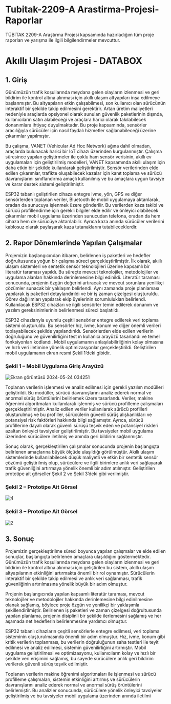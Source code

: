 # Tubitak-2209-A Arastirma-Projesi-Raporlar
TÜBİTAK 2209-A Araştırma Projesi kapsamında hazırladığım tüm proje raporları ve yarışma ile ilgili bilgilendirmeler mevcuttur.

# Akıllı Ulaşım Projesi - DATABOX

## 1. Giriş 

Günümüzün trafik koşullarında meydana gelen olayların izlenmesi ve geri bildirim ile kontrol altına alınması için akıllı ulaşım altyapıları inşa edilmeye başlanmıştır. Bu altyapıların etkin çalışabilmesi, son kullanıcı olan sürücünün interaktif bir şekilde takip edilmesini gerektirir. Artan üretim maliyetleri nedeniyle araçlarda opsiyonel olarak sunulan güvenlik paketlerinin dışında, kullanıcıların satın alabileceği ve araçlara harici olarak takılabilecek donanımlara ihtiyaç duyulmaktadır. Bu proje kapsamında, sensörler aracılığıyla sürücüler için nasıl faydalı hizmetler sağlanabileceği üzerine çıkarımlar yapılmıştır. 

Bu çalışma, VANET (Vehicular Ad Hoc Network) ağına dahil olmadan, araçlarda bulunacak harici bir IoT cihazı üzerinden kurgulanmıştır. Çalışma süresince yapılan geliştirmeler ile çoklu ham sensör verisinin, akıllı ev uygulamaları için geliştirilmiş modelleri, VANET kapsamında akıllı ulaşım için daha etkin bir şekilde kullanılarak geliştirilmiştir. Sensör verilerinden elde edilen çıkarımlar, trafikte oluşabilecek kazalar için kanıt toplama ve sürücü davranışlarını sınıflandırma amaçlı kullanılmış ve bu amaçlara uygun tavsiye ve karar destek sistemi geliştirilmiştir. 

ESP32 tabanlı geliştirilen cihaza entegre ivme, yön, GPS ve diğer sensörlerden toplanan veriler, Bluetooth ile mobil uygulamaya aktarılarak, oradan da sunucuya işlenmek üzere gönderilir. Bu verilerden kaza takibi ve sürücü profillendirme için gerekli bilgiler elde edilir ve önleyici olabilecek çıkarımlar mobil uygulama üzerinden sunucudan telefona, oradan da hem cihaza hem de sürücüye aktarılabilir. Ayrıca kaza anında sürücüler verilerini kablosuz olarak paylaşarak kaza tutanaklarını tutabileceklerdir. 

## 2. Rapor Dönemlerinde Yapılan Çalışmalar 

Projemizin başlangıcından itibaren, belirlenen iş paketleri ve hedefler doğrultusunda yoğun bir çalışma süreci gerçekleştirilmiştir. İlk olarak, akıllı ulaşım sistemleri ve sentetik sensör teknolojileri üzerine kapsamlı bir literatür taraması yapıldı. Bu süreçte mevcut teknolojiler, metodolojiler ve uygulama alanları hakkında derinlemesine bilgi edinildi. Literatür taraması sonucunda, projenin özgün değerini artıracak ve mevcut sorunlara yenilikçi çözümler sunacak bir yaklaşım belirlendi. Aynı zamanda proje planlaması yapılarak iş paketleri detaylandırıldı ve bir iş zaman çizelgesi oluşturuldu. Görev dağılımları yapılarak ekip üyelerinin sorumlulukları belirlendi. Kullanılacak ESP32 cihazları ve ilgili sensörler temin edilerek donanım ve yazılım gereksinimlerinin belirlenmesi süreci başlatıldı. 

ESP32 cihazlarıyla uyumlu çeşitli sensörler entegre edilerek veri toplama sistemi oluşturuldu. Bu sensörler hız, ivme, konum ve diğer önemli verileri toplayabilecek şekilde yapılandırıldı. Sensörlerden elde edilen verilerin doğruluğunu ve güvenilirliğini test ın kullanıcı arayüzü tasarlandı ve temel fonksiyonları kodlandı. Mobil uygulamanın anlaşılabilirliğinin kolay olmasına ve hızlı veri iletimine yönelik optimizasyonlar gerçekleştirildi. Geliştirilen mobil uygulamanın ekran resmi Şekil 1’deki gibidir.

### Şekil 1 – Mobil Uygulama Giriş Arayüzü

![Ekran görüntüsü 2024-05-24 034251](https://github.com/Fahrettinsolak/Tubitak-2209-A-Arastirma-Projesi-Raporlari/assets/79358514/4c00bfdf-a591-42c8-bddf-34e3f1f8fab3)


Toplanan verilerin işlenmesi ve analiz edilmesi için gerekli yazılım modülleri geliştirildi. Bu modüller, sürücü davranışlarını analiz ederek normal ve anormal sürüş örüntülerini belirlemek üzere tasarlandı. Veriler, makine öğrenimi algoritmaları kullanılarak işlenmiş ve sürücü profilleme çalışmaları gerçekleştirilmiştir. Analiz edilen veriler kullanılarak sürücü profilleri oluşturulmuş ve bu profiller, sürücülerin güvenli sürüş alışkanlıkları ve potansiyel risk faktörleri hakkında bilgi sağlamıştır. Ayrıca, sürücü profillerine dayalı olarak güvenli sürüşü teşvik eden ve potansiyel riskleri azaltan önleyici tavsiyeler geliştirilmiştir. Bu tavsiyeler mobil uygulama üzerinden sürücülere iletilmiş ve anında geri bildirim sağlanmıştır.

Sonuç olarak, gerçekleştirilen çalışmalar sonucunda projenin başlangıçta belirlenen amaçlarına büyük ölçüde ulaşıldığı görülmüştür. Akıllı ulaşım sistemlerinde kullanılabilecek düşük maliyetli ve etkin bir sentetik sensör çözümü geliştirilmiş olup, sürücülere ve ilgili birimlere anlık veri sağlayarak trafik güvenliğini artırmaya yönelik önemli bir adım atılmıştır. Geliştirilen prototipe ait görseller Şekil 2 ve Şekil 3’deki gibi verilmiştir.

### Şekil 2 – Prototipe Ait Görsel

![4](https://github.com/Fahrettinsolak/Tubitak-2209-A-Arastirma-Projesi-Raporlari/assets/79358514/645e7a7d-e3fa-49ea-a17f-5e33a0b18754)


### Şekil 3 – Prototipe Ait Görsel

![2](https://github.com/Fahrettinsolak/Tubitak-2209-A-Arastirma-Projesi-Raporlari/assets/79358514/0741d25b-eb93-4be0-8548-a434541b4fc6)


## 3. Sonuç
Projemizin gerçekleştirilme süreci boyunca yapılan çalışmalar ve elde edilen sonuçlar, başlangıçta belirlenen amaçlara ulaşıldığını göstermektedir. Günümüzün trafik koşullarında meydana gelen olayların izlenmesi ve geri bildirim ile kontrol altına alınması için geliştirilen bu sistem, akıllı ulaşım altyapılarının etkinliğini artırmakta önemli bir rol oynamıştır. Sürücülerin interaktif bir şekilde takip edilmesi ve anlık veri sağlanması, trafik güvenliğinin artırılmasına yönelik büyük bir adım olmuştur.

Projenin başlangıcında yapılan kapsamlı literatür taraması, mevcut teknolojiler ve metodolojiler hakkında derinlemesine bilgi edinilmesine olanak sağlamış, böylece proje özgün ve yenilikçi bir yaklaşımla şekillendirilmiştir. Belirlenen iş paketleri ve zaman çizelgesi doğrultusunda yapılan planlama, projenin disiplinli bir şekilde ilerlemesini sağlamış ve her aşamada net hedeflerin belirlenmesine yardımcı olmuştur.

ESP32 tabanlı cihazların çeşitli sensörlerle entegre edilmesi, veri toplama sisteminin oluşturulmasında önemli bir adım olmuştur. Hız, ivme, konum gibi kritik verilerin toplanması, bu verilerin doğruluğunun saha testleri ile teyit edilmesi ve analiz edilmesi, sistemin güvenilirliğini artırmıştır. Mobil uygulama geliştirilmesi ve optimizasyonu, kullanıcıların kolay ve hızlı bir şekilde veri erişimini sağlamış, bu sayede sürücülere anlık geri bildirim verilerek güvenli sürüş teşvik edilmiştir.

Toplanan verilerin makine öğrenimi algoritmaları ile işlenmesi ve sürücü profilleme çalışmaları, sistemin etkinliğini artırmış ve sürücülerin davranışlarını analiz ederek normal ve anormal sürüş örüntülerini belirlemiştir. Bu analizler sonucunda, sürücülere yönelik önleyici tavsiyeler geliştirilmiş ve bu tavsiyeler mobil uygulama üzerinden anında iletilmi
